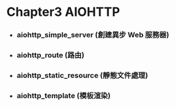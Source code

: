 Chapter3 AIOHTTP
=====
* ### aiohttp_simple_server (創建異步 Web 服務器)
* ### aiohttp_route (路由)
* ### aiohttp_static_resource (靜態文件處理)
* ### aiohttp_template (模板渲染)
<br />
